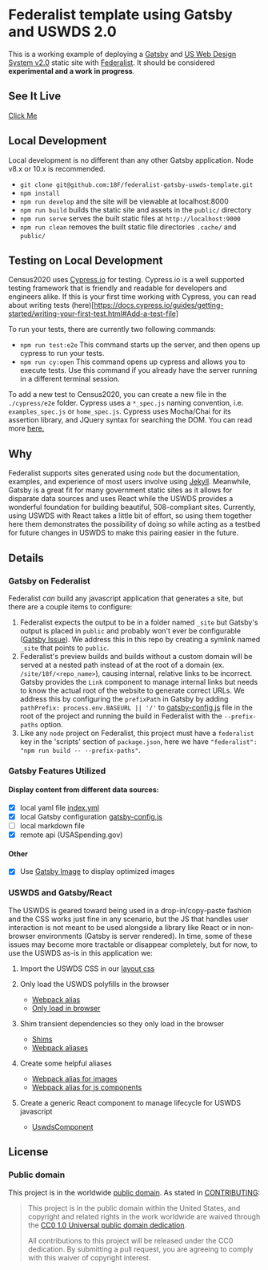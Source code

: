 # Federalist template using Gatsby and USWDS 2.0

This is a working example of deploying a [Gatsby](https://www.gatsbyjs.org/) and [US Web Design System v2.0](https://v2.designsystem.digital.gov/) static site with [Federalist](https://federalist.18f.gov/). It should be considered **experimental and a work in progress**.

## See It Live

[Click Me](https://federalist-proxy.app.cloud.gov/site/18f/federalist-gatsby-uswds-gatsby/)

## Local Development

Local development is no different than any other Gatsby application. Node v8.x or 10.x is recommended.

- `git clone git@github.com:18F/federalist-gatsby-uswds-template.git`
- `npm install`
- `npm run develop` and the site will be viewable at localhost:8000
- `npm run build` builds the static site and assets in the `public/` directory
- `npm run serve` serves the built static files at `http://localhost:9000`
- `npm run clean` removes the built static file directories `.cache/` and `public/`

## Testing on Local Development
Census2020 uses [Cypress.io](https://cypress.io) for testing. Cypress.io is a well supported testing framework that is friendly and readable for developers and engineers alike. If this is your first time working with Cypress, you can read about writing tests (here)[https://docs.cypress.io/guides/getting-started/writing-your-first-test.html#Add-a-test-file]

To run your tests, there are currently two following commands:
- `npm run test:e2e` This command starts up the server, and then opens up cypress to run your tests.
- `npm run cy:open` This command opens up cypress and allows you to execute tests. Use this command if you already have the server running in a different terminal session.

To add a new test to Census2020, you can create a new file in the `./cypress/e2e` folder. Cypress uses a `*_spec.js` naming convention, i.e. `examples_spec.js` or `home_spec.js`. Cypress uses Mocha/Chai for its assertion library, and JQuery syntax for searching the DOM. You can read more [here.](https://docs.cypress.io)

## Why

Federalist supports sites generated using `node` but the documentation, examples, and experience of most users involve using [Jekyll](https://jekyllrb.com/). Meanwhile, Gatsby is a great fit for many government static sites as it allows for disparate data sources and uses React while the USWDS provides a wonderful foundation for building beautiful, 508-compliant sites. Currently, using USWDS with React takes a little bit of effort, so using them together here them demonstrates the possibility of doing so while acting as a testbed for future changes in USWDS to make this pairing easier in the future.

## Details

### Gatsby on Federalist

Federalist _can_ build any javascript application that generates a site, but there are a couple items to configure:

1. Federalist expects the output to be in a folder named `_site` but Gatsby's output is placed in `public` and probably won't ever be configurable ([Gatsby Issue](https://github.com/gatsbyjs/gatsby/issues/1878)). We address this in this repo by creating a symlink named `_site` that points to `public`.
2. Federalist's preview builds and builds without a custom domain will be served at a nested path instead of at the root of a domain (ex. `/site/18f/<repo_name>`), causing internal, relative links to be incorrect. Gatsby provides the `Link` component to manage internal links but needs to know the actual root of the website to generate correct URLs. We address this by configuring the `prefixPath` in Gatsby by adding `pathPrefix: process.env.BASEURL || '/'` to [gatsby-config.js](https://github.com/18F/federalist-gatsby-uswds-template/blob/master/gatsby-config.js#L33) file in the root of the project and running the build in Federalist with the `--prefix-paths` option.
3. Like any `node` project on Federalist, this project must have a `federalist` key in the 'scripts' section of `package.json`, here we have `"federalist": "npm run build -- --prefix-paths"`.

### Gatsby Features Utilized

#### Display content from different data sources:

- [x] local yaml file [index.yml](https://github.com/18F/federalist-gatsby-uswds-template/blob/master/src/data/index.yml)
- [x] local Gatsby configuration [gatsby-config.js](https://github.com/18F/federalist-gatsby-uswds-template/blob/master/gatsby-config.js#L3)
- [ ] local markdown file
- [x] remote api (USASpending.gov)

#### Other

- [x] Use [Gatsby Image](https://www.gatsbyjs.org/packages/gatsby-image/) to display optimized images

### USWDS and Gatsby/React

The USWDS is geared toward being used in a drop-in/copy-paste fashion and the CSS works just fine in any scenario, but the JS that handles user interaction is not meant to be used alongside a library like React or in non-browser environments (Gatsby is server rendered). In time, some of these issues may become more tractable or disappear completely, but for now, to use the USWDS as-is in this application we:

1. Import the USWDS CSS in our [layout css](https://github.com/18F/federalist-gatsby-uswds-template/blob/master/src/components/layout.css#L1)
2. Only load the USWDS polyfills in the browser

   - [Webpack alias](https://github.com/18F/federalist-gatsby-uswds-template/blob/master/gatsby-node.js#L21)
   - [Only load in browser](https://github.com/18F/federalist-gatsby-uswds-template/blob/master/gatsby-node.js#L45)

3. Shim transient dependencies so they only load in the browser

   - [Shims](https://github.com/18F/federalist-gatsby-uswds-template/tree/master/shims)
   - [Webpack aliases](https://github.com/18F/federalist-gatsby-uswds-template/blob/master/gatsby-node.js#L31)

4. Create some helpful aliases

   - [Webpack alias for images](https://github.com/18F/federalist-gatsby-uswds-template/blob/master/gatsby-node.js#L18)
   - [Webpack alias for js components](https://github.com/18F/federalist-gatsby-uswds-template/blob/master/gatsby-node.js#L13)

5. Create a generic React component to manage lifecycle for USWDS javascript

   - [UswdsComponent](https://github.com/18F/federalist-gatsby-uswds-template/blob/master/src/lib/uswds_component.js)

## License

### Public domain

This project is in the worldwide [public domain](LICENSE). As stated in [CONTRIBUTING](CONTRIBUTING.md):

> This project is in the public domain within the United States, and copyright and related rights in the work worldwide are waived through the [CC0 1.0 Universal public domain dedication](https://creativecommons.org/publicdomain/zero/1.0/).
>
> All contributions to this project will be released under the CC0 dedication. By submitting a pull request, you are agreeing to comply with this waiver of copyright interest.
